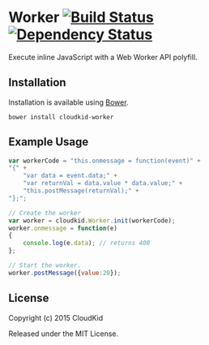 # Worker [![Build Status](https://travis-ci.org/CloudKidStudio/Worker.svg)](https://travis-ci.org/CloudKidStudio/Worker) [![Dependency Status](https://david-dm.org/cloudkidstudio/worker.svg)](https://david-dm.org/cloudkidstudio/worker)

Execute inline JavaScript with a Web Worker API polyfill.

## Installation

Installation is available using [Bower](http://bower.io). 

```shell
bower install cloudkid-worker
```

## Example Usage

```js
var workerCode = "this.onmessage = function(event)" +
"{" +
	"var data = event.data;" +
	"var returnVal = data.value * data.value;" +
	"this.postMessage(returnVal);" +
"};";

// Create the worker
var worker = cloudkid.Worker.init(workerCode);
worker.onmessage = function(e)
{
	console.log(e.data); // returns 400
};

// Start the worker.
worker.postMessage({value:20});
``` 

## License

Copyright (c) 2015 CloudKid

Released under the MIT License.
